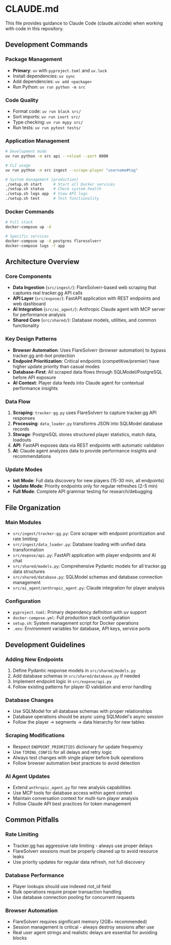 # CLAUDE.md

This file provides guidance to Claude Code (claude.ai/code) when working with code in this repository.

## Development Commands

### Package Management
- **Primary**: `uv` with `pyproject.toml` and `uv.lock`
- Install dependencies: `uv sync`
- Add dependencies: `uv add <package>`
- Run Python: `uv run python -m src`

### Code Quality
- Format code: `uv run black src/`
- Sort imports: `uv run isort src/`  
- Type checking: `uv run mypy src/`
- Run tests: `uv run pytest tests/`

### Application Management
```bash
# Development mode
uv run python -m src api --reload --port 8000

# CLI usage  
uv run python -m src ingest --scrape-player "username#tag"

# System management (production)
./setup.sh start     # Start all Docker services
./setup.sh status    # Check system health
./setup.sh logs app  # View API logs
./setup.sh test      # Test functionality
```

### Docker Commands
```bash
# Full stack
docker-compose up -d

# Specific services
docker-compose up -d postgres flaresolverr
docker-compose logs -f app
```

## Architecture Overview

### Core Components
- **Data Ingestion** (`src/ingest/`): FlareSolverr-based web scraping that captures real tracker.gg API calls
- **API Layer** (`src/expose/`): FastAPI application with REST endpoints and web dashboard  
- **AI Integration** (`src/ai_agent/`): Anthropic Claude agent with MCP server for performance analysis
- **Shared Core** (`src/shared/`): Database models, utilities, and common functionality

### Key Design Patterns
- **Browser Automation**: Uses FlareSolverr (browser automation) to bypass tracker.gg anti-bot protection
- **Endpoint Prioritization**: Critical endpoints (competitive/premier) have higher update priority than casual modes
- **Database-First**: All scraped data flows through SQLModel/PostgreSQL before API exposure
- **AI Context**: Player data feeds into Claude agent for contextual performance insights

### Data Flow
1. **Scraping**: `tracker-gg.py` uses FlareSolverr to capture tracker.gg API responses
2. **Processing**: `data_loader.py` transforms JSON into SQLModel database records
3. **Storage**: PostgreSQL stores structured player statistics, match data, loadouts
4. **API**: FastAPI exposes data via REST endpoints with automatic validation
5. **AI**: Claude agent analyzes data to provide performance insights and recommendations

### Update Modes
- **Init Mode**: Full data discovery for new players (15-30 min, all endpoints)
- **Update Mode**: Priority endpoints only for regular refreshes (2-5 min)  
- **Full Mode**: Complete API grammar testing for research/debugging

## File Organization

### Main Modules
- `src/ingest/tracker-gg.py`: Core scraper with endpoint prioritization and rate limiting
- `src/ingest/data_loader.py`: Database loading with unified data transformation
- `src/expose/api.py`: FastAPI application with player endpoints and AI chat
- `src/shared/models.py`: Comprehensive Pydantic models for all tracker.gg data structures
- `src/shared/database.py`: SQLModel schemas and database connection management
- `src/ai_agent/anthropic_agent.py`: Claude integration for player analysis

### Configuration
- `pyproject.toml`: Primary dependency definition with uv support
- `docker-compose.yml`: Full production stack configuration
- `setup.sh`: System management script for Docker operations
- `.env`: Environment variables for database, API keys, service ports

## Development Guidelines

### Adding New Endpoints
1. Define Pydantic response models in `src/shared/models.py`
2. Add database schemas in `src/shared/database.py` if needed
3. Implement endpoint logic in `src/expose/api.py`
4. Follow existing patterns for player ID validation and error handling

### Database Changes
- Use SQLModel for all database schemas with proper relationships
- Database operations should be async using SQLModel's async session
- Follow the player -> segments -> data hierarchy for new tables

### Scraping Modifications
- Respect `ENDPOINT_PRIORITIES` dictionary for update frequency
- Use `TIMING_CONFIG` for all delays and retry logic
- Always test changes with single player before bulk operations
- Follow browser automation best practices to avoid detection

### AI Agent Updates
- Extend `anthropic_agent.py` for new analysis capabilities
- Use MCP tools for database access within agent context
- Maintain conversation context for multi-turn player analysis
- Follow Claude API best practices for token management

## Common Pitfalls

### Rate Limiting
- Tracker.gg has aggressive rate limiting - always use proper delays
- FlareSolverr sessions must be properly cleaned up to avoid resource leaks
- Use priority updates for regular data refresh, not full discovery

### Database Performance  
- Player lookups should use indexed riot_id field
- Bulk operations require proper transaction handling
- Use database connection pooling for concurrent requests

### Browser Automation
- FlareSolverr requires significant memory (2GB+ recommended)
- Session management is critical - always destroy sessions after use
- Real user agent strings and realistic delays are essential for avoiding blocks